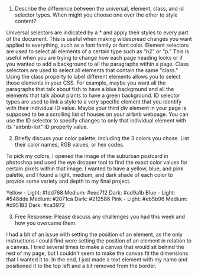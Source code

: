 1. Describe the difference between the universal, element, class, and id selector types. When might you choose one over the other to style content?

Universal selectors are indicated by a * and apply their styles to every part of the document. This is useful when making widespread changes you want applied to everything, such as a font family or font color.
Element selectors are used to select all elements of a certain type such as "h2" or "p." This is useful when you are trying to change how each page heading looks or if you wanted to add a background to all the paragraphs within a page.
Class selectors are used to select all elements that contain the same "class." Using the class property to label different elements allows you to select those elements in your CSS. For example, maybe you want all the paragraphs that talk about fish to have a blue background and all the elements that talk about plants to have a green background.
ID selector types are used to link a style to a very specific element that you identify with their individual ID value. Maybe your third div element in your page is supposed to be a scrolling list of houses on your airbnb webpage. You can use the ID selector to specify changes to only that individual element with its "airbnb-list" ID property value.

2. Briefly discuss your color palette, including the 3 colors you chose. List their color names, RGB values, or hex codes.

To pick my colors, I opened the image of the suburban postcard in photoshop and used the eye dropper tool to find the exact color values for certain pixels within that image. I wanted to have a yellow, blue, and pink palette, and I found a light, medium, and dark shade of each color to provide some variety and depth to my final project.

Yellow - Light: #fdd768 Medium: #eec712 Dark: #cd9a1b
Blue - Light: #548dde Medium: #2071ca Dark: #212586
Pink - Light: #eb5b96 Medium: #d95183 Dark: #ca3972

3. Free Response: Please discuss any challenges you had this week and how you overcame them.

I had a bit of an issue with setting the position of an element, as the only instructions I could find were setting the position of an element in relation to a canvas. I tried several times to make a canvas that would sit behind the rest of my page, but I couldn't seem to make the canvas fit the dimensions that I wanted it to. In the end, I just made a text element with my name and positioned it to the top left and a bit removed from the border.
